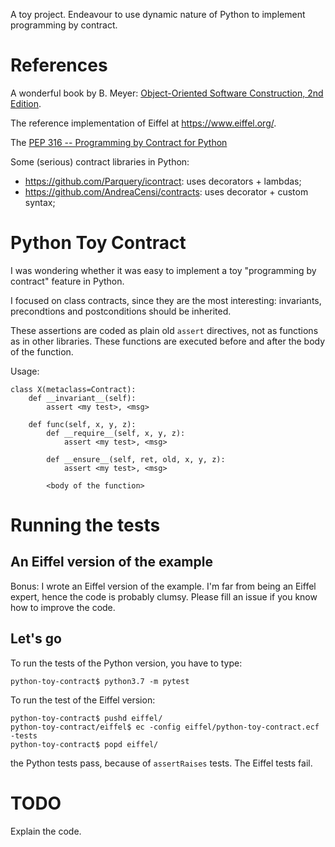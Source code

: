 A toy project. Endeavour to use dynamic nature of Python to implement 
programming by contract.

# References
A wonderful book by B. Meyer: [Object-Oriented Software Construction, 2nd Edition](https://www.eiffel.org/doc/eiffel/Object-Oriented_Software_Construction%2C_2nd_Edition).

The reference implementation of Eiffel at https://www.eiffel.org/.

The [PEP 316 -- Programming by Contract for Python](https://www.python.org/dev/peps/pep-0316/)

Some (serious) contract libraries in Python:
* https://github.com/Parquery/icontract: uses decorators + lambdas;
* https://github.com/AndreaCensi/contracts: uses decorator + custom syntax; 

# Python Toy Contract
I was wondering whether it was easy to implement a toy 
"programming by contract" feature in Python.

I focused on class contracts, since they are the most interesting: 
invariants, precondtions and postconditions should be inherited. 

These assertions are coded as plain old `assert` directives, not as
functions as in other libraries. These functions are executed before
and after the body of the function. 

Usage:

    class X(metaclass=Contract):
        def __invariant__(self):
            assert <my test>, <msg>

        def func(self, x, y, z):
            def __require__(self, x, y, z):
                assert <my test>, <msg>
                
            def __ensure__(self, ret, old, x, y, z):
                assert <my test>, <msg>

            <body of the function>
    

# Running the tests
## An Eiffel version of the example
Bonus: I wrote an Eiffel version of the example. I'm far from being an Eiffel 
expert, hence the code is probably clumsy. Please fill an issue if you know 
how to improve the code.

## Let's go
To run the tests of the Python version, you have to type:

    python-toy-contract$ python3.7 -m pytest
    
To run the test of the Eiffel version:

    python-toy-contract$ pushd eiffel/
    python-toy-contract/eiffel$ ec -config eiffel/python-toy-contract.ecf -tests
    python-toy-contract$ popd eiffel/
    
the Python tests pass, because of `assertRaises` tests. The Eiffel tests fail.

# TODO
Explain the code.    

